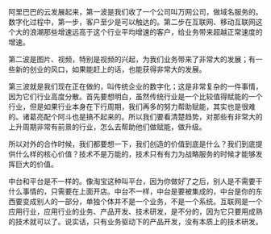 阿里巴巴的云发展起来，第一波是我们收了一个公司叫万网公司，做域名服务的。数字化过程中，第一步，客户至少是可以触达的。第二步在互联网、移动互联网这个大的浪潮那些增速远高于这个行业平均增速的客户，给业务带来超越正常速度的增速。

第二波是图片、视频，特别是视频的兴起，为我们业务带来了非常大的发展；有一些新的创业的风口，如果能赶上的话，也能获得非常大的发展。

第三波就是我们现在正在做的，叫传统企业的数字化；这是非常复杂的一件事情，因为它们行业高度分散。首先要想明白，虽然传统行业是一个比较值得赋能的一个行业，但是如果行业本身在下行周期，我们再多的努力帮助赋能，其实也是很难的。诸葛亮配个阿斗也是搞不起来的。所以我们要看清楚趋势，对那些有非常大的上升周期非常有前景的行业，怎么去帮助他们做赋能，做升级。

所以对外的合作时候，我们都要想一下，我们创造的价值到底是什么？我们到底提供什么样的核心价值？技术不是万能的，技术只有有力为战略服务的时候才能够发挥巨大的价值。

中台和平台是不一样的。像淘宝这种叫平台，因为你做好了之后，别人是不需要干什么事情的，只需要在上面开店。中台不一样，中台是要被集成的，中台是你的东西要变成别人的一部分，单独个体并不是一个业务，不是一个系统。互联网是一个应用行业，应用行业的业务、产品开发、技术研发，是不分的，因为它只要用成熟的技术就可以了。说实话，只有业务驱动下的产品开发，没有本质上的技术研发。
